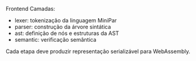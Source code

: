 Frontend Camadas:

- lexer: tokenização da linguagem MiniPar
- parser: construção da árvore sintática
- ast: definição de nós e estruturas da AST
- semantic: verificação semântica

Cada etapa deve produzir representação serializável para WebAssembly.
